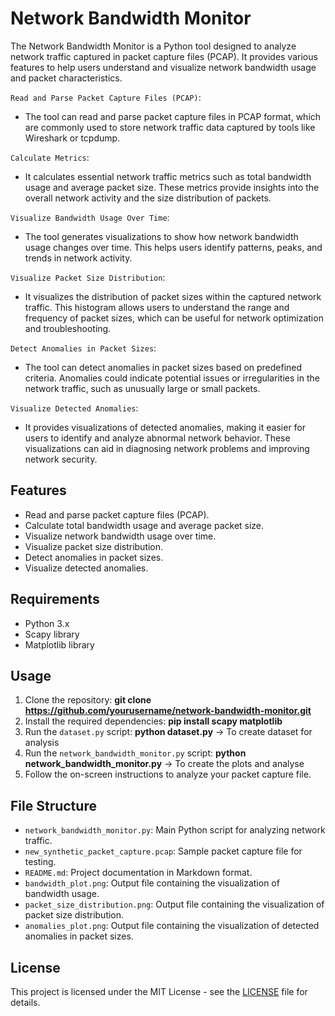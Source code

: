 # Network Bandwidth Monitor
The Network Bandwidth Monitor is a Python tool designed to analyze network traffic captured in packet capture files (PCAP). It provides various features to help users understand and visualize network bandwidth usage and packet characteristics. 

`Read and Parse Packet Capture Files (PCAP)`:
- The tool can read and parse packet capture files in PCAP format, which are commonly used to store network traffic data captured by tools like Wireshark or tcpdump.

`Calculate Metrics`:
- It calculates essential network traffic metrics such as total bandwidth usage and average packet size. These metrics provide insights into the overall network activity and the size distribution of packets.

`Visualize Bandwidth Usage Over Time`:
- The tool generates visualizations to show how network bandwidth usage changes over time. This helps users identify patterns, peaks, and trends in network activity.

`Visualize Packet Size Distribution`:
- It visualizes the distribution of packet sizes within the captured network traffic. This histogram allows users to understand the range and frequency of packet sizes, which can be useful for network optimization and troubleshooting.

`Detect Anomalies in Packet Sizes`:
- The tool can detect anomalies in packet sizes based on predefined criteria. Anomalies could indicate potential issues or irregularities in the network traffic, such as unusually large or small packets.

`Visualize Detected Anomalies`:
- It provides visualizations of detected anomalies, making it easier for users to identify and analyze abnormal network behavior. These visualizations can aid in diagnosing network problems and improving network security.

## Features

- Read and parse packet capture files (PCAP).
- Calculate total bandwidth usage and average packet size.
- Visualize network bandwidth usage over time.
- Visualize packet size distribution.
- Detect anomalies in packet sizes.
- Visualize detected anomalies.

## Requirements

- Python 3.x
- Scapy library
- Matplotlib library

## Usage

1. Clone the repository: **git clone https://github.com/yourusername/network-bandwidth-monitor.git**
2. Install the required dependencies: **pip install scapy matplotlib**
3. Run the `dataset.py` script: **python dataset.py** -> To create dataset for analysis
4. Run the `network_bandwidth_monitor.py` script: **python network_bandwidth_monitor.py** -> To create the plots and analyse
5. Follow the on-screen instructions to analyze your packet capture file.

## File Structure

- `network_bandwidth_monitor.py`: Main Python script for analyzing network traffic.
- `new_synthetic_packet_capture.pcap`: Sample packet capture file for testing.
- `README.md`: Project documentation in Markdown format.
- `bandwidth_plot.png`: Output file containing the visualization of bandwidth usage.
- `packet_size_distribution.png`: Output file containing the visualization of packet size distribution.
- `anomalies_plot.png`: Output file containing the visualization of detected anomalies in packet sizes.

## License

This project is licensed under the MIT License - see the [LICENSE](LICENSE) file for details.




